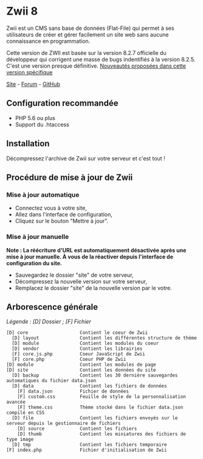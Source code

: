 # Zwii 8

Zwii est un CMS sans base de données (Flat-File) qui permet à ses utilisateurs de créer et gérer facilement un site web sans aucune connaissance en programmation.

Cette version de ZWII est basée sur la version 8.2.7 officielle du développeur qui corrigent une masse de bugs indentifiés à la version 8.2.5. C'est une version presque définitive. 
[Nouveautés proposées dans cette version spécifique](https://github.com/fredtempez/ZwiiCMS-dev827/blob/master/CHANGES-DEV.MD)

[Site](http://zwiicms.com/) - [Forum](http://forum.zwiicms.com/) - [GitHub](https://github.com/remijean/ZwiiCMS/)

## Configuration recommandée

* PHP 5.6 ou plus
* Support du .htaccess

## Installation

Décompressez l'archive de Zwii sur votre serveur et c'est tout !

## Procédure de mise à jour de Zwii

### Mise à jour automatique

* Connectez vous à votre site,
* Allez dans l'interface de configuration,
* Cliquez sur le bouton "Mettre à jour".

### Mise à jour manuelle

**Note : La réécriture d'URL est automatiquement désactivée après une mise à jour manuelle. À vous de la réactiver depuis l'interface de configuration du site.**

* Sauvegardez le dossier "site" de votre serveur,
* Décompressez la nouvelle version sur votre serveur,
* Remplacez le dossier "site" de la nouvelle version par le votre.

## Arborescence générale

*Légende : [D] Dossier ; [F] Fichier*

```text
[D] core                   Contient le coeur de Zwii
  [D] layout               Contient les différentes structure de thème
  [D] module               Contient les modules du coeur
  [D] vendor               Contient les librairies
  [F] core.js.php          Coeur JavaScript de Zwii
  [F] core.php             Coeur PHP de Zwii
[D] module                 Contient les modules de page
[D] site                   Contient les données du site
  [D] backup               Contient les 30 dernière sauvegardes automatiques du fichier data.json
  [D] data                 Contient les fichiers de données
    [F] data.json          Fichier de données
    [F] custom.css         Feuille de style de la personnalisation avancée
    [F] theme.css          Thème stocké dans le fichier data.json compilé en CSS
  [D] file                 Contient les fichiers envoyés sur le serveur depuis le gestionnaire de fichiers
    [D] source             Contient les fichiers
    [D] thumb              Contient les miniatures des fichiers de type image
  [D] tmp                  Contient les fichiers temporaire
[F] index.php              Fichier d'initialisation de Zwii
```
